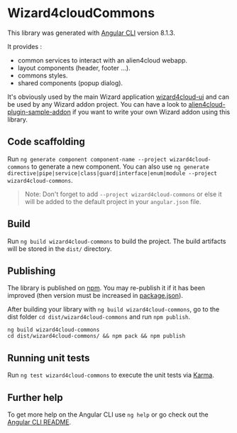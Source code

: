# Wizard4cloudCommons

This library was generated with [Angular CLI](https://github.com/angular/angular-cli) version 8.1.3.

It provides :
- common services to interact with an alien4cloud webapp.
- layout components (header, footer ...).
- commons styles.
- shared components (popup dialog).

It's obviously used by the main Wizard application [wizard4cloud-ui](../wizard4cloud-ui) and can be used by any Wizard addon project.
You can have a look to [alien4cloud-plugin-sample-addon](https://github.com/alien4cloud/alien4cloud-plugin-sample/blob/3.0.x/alien4cloud-plugin-sample-addon/README.md)
if you want to write your own Wizard addon using this library.

## Code scaffolding

Run `ng generate component component-name --project wizard4cloud-commons` to generate a new component. You can also use `ng generate directive|pipe|service|class|guard|interface|enum|module --project wizard4cloud-commons`.
> Note: Don't forget to add `--project wizard4cloud-commons` or else it will be added to the default project in your `angular.json` file. 

## Build

Run `ng build wizard4cloud-commons` to build the project. The build artifacts will be stored in the `dist/` directory.

## Publishing

The library is published on [npm](https://www.npmjs.com/package/@alien4cloud/wizard4cloud-commons). 
You may re-publish it if it has been improved (then version must be increased in [package.json](./package.json)).

After building your library with `ng build wizard4cloud-commons`, go to the dist folder `cd dist/wizard4cloud-commons` and run `npm publish`.

```
ng build wizard4cloud-commons
cd dist/wizard4cloud-commons/ && npm pack && npm publish
```

## Running unit tests

Run `ng test wizard4cloud-commons` to execute the unit tests via [Karma](https://karma-runner.github.io).

## Further help

To get more help on the Angular CLI use `ng help` or go check out the [Angular CLI README](https://github.com/angular/angular-cli/blob/master/README.md).
